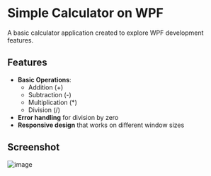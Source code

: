 # Simple Calculator on WPF

A basic calculator application created to explore WPF development features. 

## Features
- **Basic Operations**:
  - Addition (+)
  - Subtraction (-)
  - Multiplication (*)
  - Division (/)
- **Error handling** for division by zero
- **Responsive design** that works on different window sizes

## Screenshot
 ![image](https://github.com/user-attachments/assets/5f5265e5-18df-4e95-958c-62729d92343d)

